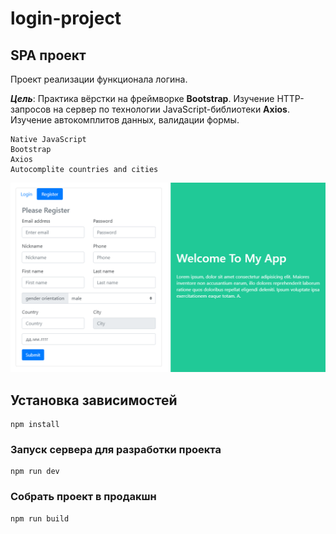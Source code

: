 # login-project
## SPA проект

Проект реализации функционала логина.

***Цель***: Практика вёрстки на фреймворке **Bootstrap**. Изучение HTTP-запросов на сервер
по технологии JavaScript-библиотеки **Axios**. Изучение автокомплитов данных, валидации формы.

```
Native JavaScript
Bootstrap
Axios
Autocomplite countries and cities
```
![login](login-project/screenshots/demo.png "demo login-project")

## Установка зависимостей
```
npm install
```

### Запуск сервера для разработки проекта
```
npm run dev
```

### Cобрать проект в продакшн
```
npm run build
```

